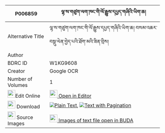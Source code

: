 |P006859|ལྷ་ས་གཙུག་ལག་ཁང་གི་ལོ་རྒྱུས་དཔྱད་གཞིའི་ཡིག་ཆ། 
| --- | --- 
|Alternative Title |ལྷ་ས་གཙུག་ལག་ཁང་གི་ལོ་རྒྱུས་དཔྱད་གཞིའི་ཡིག་ཆ། བསམ་འཆར་བསྡུ་ལེན་བྱེད་པའི་ཐོག་མའི་ཟིན་བྲིས།
|Author | 
|BDRC ID | W1KG9608
|Creator | Google OCR
|Number of Volumes| 1
|<img width="25" src="https://img.icons8.com/color/25/000000/edit-property.png">Edit Online| [<img width="25" src="https://avatars.githubusercontent.com/u/45091458?s=200&v=4"> Open in Editor](http://editor.openpecha.org/P006859)
|<img width="25" src="https://img.icons8.com/fluent/48/000000/download-2.png"/>  Download | [![](https://img.icons8.com/color/20/000000/txt.png)Plain Text](https://github.com/Openpecha/P006859/releases/download/v1/lhasa_tsuklakhang_gi_logyu_che_plain_P006859.zip), [![](https://img.icons8.com/color/20/000000/txt.png)Text with Pagination](https://github.com/Openpecha/P006859/releases/download/v1/lhasa_tsuklakhang_gi_logyu_che_pages_P006859.zip)
|<img width="25" src="https://img.icons8.com/plasticine/100/000000/pictures-folder.png"/>  Source Images | [<img width="25" src="https://library.bdrc.io/icons/BUDA-small.svg"> Images of text file open in BUDA](https://library.bdrc.io/show/bdr:W1KG9608)